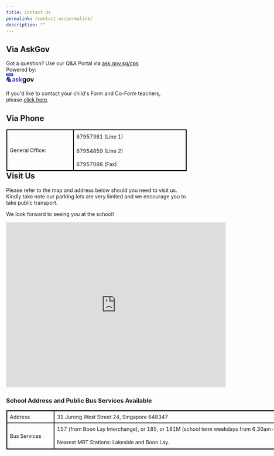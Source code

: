 ```yaml
---
title: Contact Us
permalink: /contact-us/permalink/
description: ""
---
```


Via&nbsp;**AskGov**
-------------

  

Got a question?
Use our Q&amp;A Portal via <a href="https://ask.gov.sg/acps">ask.gov.sg/</a><a href="https://ask.gov.sg/cps">cps</a><br>
Powered by:
<br><img style="width:15%;float:left" src="/images/logo-askgov.png">
<br>
<br>

 

If you'd like to contact your child's Form and Co-Form teachers, please&nbsp;[click here](/our-people/teachingstaff/).

Via&nbsp;**Phone**
-------------

<table style="margin: 0px 10px 0px 0px; outline: 0px; padding: 0px; border-collapse: collapse; float: left; border: 1px solid rgb(170, 170, 170); width: 493.727px;" class="iveo_table ives_tab_simple3 ive_eobj_left"><tbody style="margin: 0px; outline: 0px; padding: 0px;"><tr style="margin: 0px; outline: 0px; padding: 0px;"><td style="margin: 0px; outline: 0px; padding: 7px; text-align: left; border: 2px solid black; width: 178px;">General Office:</td><td style="margin: 0px; outline: 0px; padding: 7px; text-align: center; border: 2px solid black; width: 315px;"><div style="margin: 0px; outline: 0px; padding: 0px; line-height: 22.4px; text-align: left;"><span style="margin: 0px; outline: 0px; padding: 0px; background-color: initial;">67957381 (Line 1)</span></div><div style="margin: 0px; outline: 0px; padding: 0px; line-height: 18.2px; text-align: left;"><br style="margin: 0px; outline: 0px; padding: 0px;"></div><div style="margin: 0px; outline: 0px; padding: 0px; line-height: 18.2px; text-align: left;">67954859 (Line 2)</div><div style="margin: 0px; outline: 0px; padding: 0px; line-height: 18.2px; text-align: left;"><br style="margin: 0px; outline: 0px; padding: 0px;"></div><div style="margin: 0px; outline: 0px; padding: 0px; line-height: 18.2px; text-align: left;">67957098 (Fax)</div></td></tr></tbody></table>   

<br>
<br>
    <br>
		
**Visit Us**
------------

Please refer to the map and address below should you need to visit us. Kindly take note our parking lots are very limited and we encourage you to take public transport.

  

We look forward to seeing you at the school!  

<iframe loading="lazy" allowfullscreen="" style="border:0;" height="450" width="600" src="https://www.google.com/maps/embed?pb=!1m18!1m12!1m3!1d3988.7085076290323!2d103.7054516152362!3d1.3514375619456178!2m3!1f0!2f0!3f0!3m2!1i1024!2i768!4f13.1!3m3!1m2!1s0x31da0fc73081f039%3A0x9dc5b89419762c0d!2sCorporation%20Primary%20School!5e0!3m2!1sen!2ssg!4v1663140684903!5m2!1sen!2ssg"></iframe>

### **School Address and Public Bus Services Available**

<table style="margin: 0px 10px 0px 0px; outline: 0px; padding: 0px; border-collapse: collapse; float: left; border: 1px solid rgb(170, 170, 170); width: 849.227px;" class="iveo_table ives_tab_simple3 ive_eobj_left"><tbody style="margin: 0px; outline: 0px; padding: 0px;"><tr style="margin: 0px; outline: 0px; padding: 0px;"><td style="margin: 0px; outline: 0px; padding: 7px; text-align: left; border: 2px solid black; width: 116px;">Address</td><td style="margin: 0px; outline: 0px; padding: 7px; text-align: left; border: 2px solid black; width: 733px;">31 Jurong West Street 24, Singapore 648347<br style="margin: 0px; outline: 0px; padding: 0px;"></td></tr><tr style="margin: 0px; outline: 0px; padding: 0px;"><td style="margin: 0px; outline: 0px; padding: 7px; text-align: left; border: 2px solid black; width: 60px;">Bus Services<br style="margin: 0px; outline: 0px; padding: 0px;"></td><td style="margin: 0px; outline: 0px; padding: 7px; text-align: center; border: 2px solid black; width: 60px;"><div style="margin: 0px; outline: 0px; padding: 0px; line-height: 18.2px; text-align: left;">157 (from Boon Lay Interchange), or 185, or 181M (school term weekdays from 6.30am-7.45am)</div><div style="margin: 0px; outline: 0px; padding: 0px; line-height: 18.2px; text-align: left;"><br style="margin: 0px; outline: 0px; padding: 0px;"></div><div style="margin: 0px; outline: 0px; padding: 0px; line-height: 18.2px; text-align: left;">Nearest MRT Stations: Lakeside and Boon Lay.</div></td></tr></tbody></table>